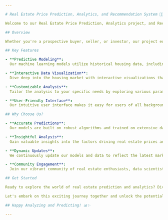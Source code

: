 ```yaml
---

# Real Estate Price Prediction, Analytics, and Recommendation System 🏡💼

Welcome to our Real Estate Price Prediction, Analytics project, and Recommendation System! This project leverages the power of machine learning and data analytics to predict real estate prices and provide valuable insights into the housing market.

## Overview

Whether you're a prospective buyer, seller, or investor, our project equips you with the tools and information necessary to make informed decisions in the dynamic real estate market.

## Key Features

- **Predictive Modeling**: 
  Our machine learning models utilize historical housing data, including factors such as location, property size, amenities, and market trends, to accurately predict property prices.

- **Interactive Data Visualization**: 
  Dive deep into the housing market with interactive visualizations that showcase trends, patterns, and correlations in real estate data. From price heatmaps to area-wise trends, our visualizations provide valuable insights at a glance.

- **Customizable Analysis**: 
  Tailor the analysis to your specific needs by exploring various parameters and filters. Whether you're interested in comparing prices across neighborhoods, analyzing the impact of features on property values, or predicting future trends, our project empowers you to explore the data your way.

- **User-Friendly Interface**: 
  Our intuitive user interface makes it easy for users of all backgrounds to navigate and interact with the data. Whether you're a data enthusiast, real estate professional, or curious homeowner, you'll find our platform accessible and engaging.

## Why Choose Us?

- **Accurate Predictions**: 
  Our models are built on robust algorithms and trained on extensive datasets, ensuring accurate predictions that you can trust.

- **Insightful Analysis**: 
  Gain valuable insights into the factors driving real estate prices and market dynamics, empowering you to make informed decisions.

- **Dynamic Updates**: 
  We continuously update our models and data to reflect the latest market trends, ensuring that you have access to the most up-to-date information.

- **Community Engagement**: 
  Join our vibrant community of real estate enthusiasts, data scientists, and industry professionals to share insights, ask questions, and collaborate on innovative solutions.

## Get Started

Ready to explore the world of real estate prediction and analytics? Dive into our project repository and start uncovering valuable insights today! Whether you're a homebuyer searching for your dream property, a seller looking to maximize returns, or an investor seeking profitable opportunities, our project has something for everyone.

Let's embark on this exciting journey together and unlock the potential of real estate data! 🚀🔑

## Happy Analyzing and Predicting! 📊✨

---
```

